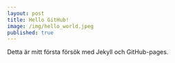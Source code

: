 ```yaml
---
layout: post
title: Hello GitHub!
image: /img/hello_world.jpeg
published: true
---
```


Detta är mitt första försök med Jekyll och GitHub-pages.
